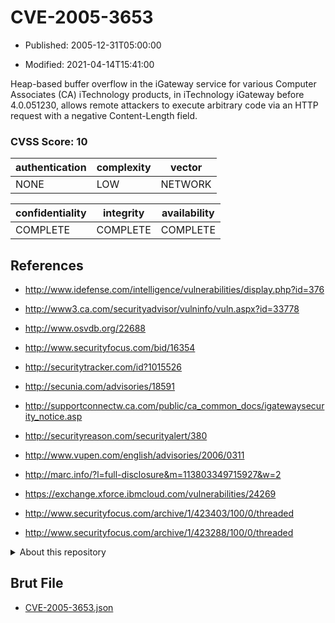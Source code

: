 # CVE-2005-3653

- Published: 2005-12-31T05:00:00

- Modified: 2021-04-14T15:41:00

Heap-based buffer overflow in the iGateway service for various Computer Associates (CA) iTechnology products, in iTechnology iGateway before 4.0.051230, allows remote attackers to execute arbitrary code via an HTTP request with a negative Content-Length field.

### CVSS Score: **10**

| authentication | complexity | vector |
| --- | --- | --- |
| NONE | LOW | NETWORK |

| confidentiality | integrity | availability |
| --- | --- | --- |
| COMPLETE | COMPLETE | COMPLETE |

## References

* http://www.idefense.com/intelligence/vulnerabilities/display.php?id=376

* http://www3.ca.com/securityadvisor/vulninfo/vuln.aspx?id=33778

* http://www.osvdb.org/22688

* http://www.securityfocus.com/bid/16354

* http://securitytracker.com/id?1015526

* http://secunia.com/advisories/18591

* http://supportconnectw.ca.com/public/ca_common_docs/igatewaysecurity_notice.asp

* http://securityreason.com/securityalert/380

* http://www.vupen.com/english/advisories/2006/0311

* http://marc.info/?l=full-disclosure&m=113803349715927&w=2

* https://exchange.xforce.ibmcloud.com/vulnerabilities/24269

* http://www.securityfocus.com/archive/1/423403/100/0/threaded

* http://www.securityfocus.com/archive/1/423288/100/0/threaded

<details>
<summary>About this repository</summary> 

  This repository is part of the project [Live Hack CVE](https://github.com/Live-Hack-CVE). Main website can be found [www.live-hack.org](https://www.live-hack.org) 
  
  Made by [Sn0wAlice](https://github.com/Sn0wAlice) for the people that care about security and need to have a feed of the latest CVEs. Hope you enjoy it, don't forget to star the repo and follow me on [Twitter](https://twitter.com/Sn0wAlice) and [Github](https://github.com/Sn0wAlice). And that is my [personnal website](https://www.alice-snow.me/)

  - [Home Page](https://github.com/Live-Hack-CVE)
  - [Framework](https://github.com/Live-Hack-CVE/cve-framework)
  - [CVE database](https://github.com/Live-Hack-CVE/full_database)
  - [Changelog](https://github.com/Live-Hack-CVE/Changelog)
</details>

## Brut File

* [CVE-2005-3653.json](https://raw.githubusercontent.com/Live-Hack-CVE/full_database/main/cves/2005/CVE-2005-3653.json)

